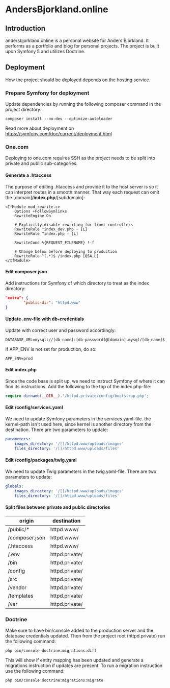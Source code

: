 # AndersBjorkland.online

## Introduction
andersbjorkland.online is a personal website for Anders Björkland. It performs as a portfolio and blog for personal projects.
The project is built upon Symfony 5 and utilizes Doctrine.

## Deployment
How the project should be deployed depends on the hosting service. 

### Prepare Symfony for deployment
Update dependencies by running the following composer command in the project directory:
```
composer install --no-dev --optimize-autoloader
```

Read more about deployment on https://symfony.com/doc/current/deployment.html

### One.com
Deploying to one.com requires SSH as the project needs to be split into private and public sub-categories.

#### Generate a .htaccess
The purpose of editing .htaccess and provide it to the host server is so it can interpret routes in a smooth manner. That way each request can omit the [domain]/**index.php**/[subdomain]:

```
<IfModule mod_rewrite.c>
    Options +FollowSymlinks
    RewriteEngine On

    # Explicitly disable rewriting for front controllers
    RewriteRule ^index_dev.php - [L]
    RewriteRule ^index.php - [L]

    RewriteCond %{REQUEST_FILENAME} !-f

    # Change below before deploying to production
    RewriteRule ^(.*)$ /index.php [QSA,L]
</IfModule>
```

#### Edit composer.json
Add instructions for Symfony of which directory to treat as the index directory:
```json
"extra": {
        "public-dir": "httpd.www"
}
```

#### Update .env-file with db-credentials
Update with correct user and password accordingly:
```
DATABASE_URL=mysql://[db-name]:[db-password]@[domain].mysql/[db-name]$
```
If APP_ENV is not set for production, do so:
```
APP_ENV=prod
```
#### Edit index.php
Since the code base is split up, we need to instruct Symfony of where it can find its instructions. Add the following to the top of the index.php-file:

```php
require dirname(__DIR__).'/httpd.private/config/bootstrap.php';
```

#### Edit /config/services.yaml
We need to update Symfony parameters in the services.yaml-file. the kernel-path isn't used here, since kernel is another directory from the destination. There are two parameters to update:

```yaml
parameters:
    images_directory: '/[]/httpd.www/uploads/images'
    files_directory: '/[]/httpd.www/uploads/files'
```

#### Edit /config/packages/twig.yaml
We need to update Twig parameters in the twig.yaml-file. There are two parameters to update:

```yaml
globals:
    images_directory: '/[]/httpd.www/uploads/images'
    files_directory: '/[]/httpd.www/uploads/files'
```

#### Split files between private and public directories
origin | destination
--- | ---
/public/* | httpd.www/
/composer.json | httpd.www/
/.htaccess | httpd.www/
/.env | httpd.private/
/bin | httpd.private/
/config | httpd.private/
/src | httpd.private/
/vendor | httpd.private/
/templates | httpd.private/
/var | httpd.private/

### Doctrine
Make sure to have bin/console added to the production server and the database credentials updated. Then from the project root (httpd.private) run the following command:

```terminal
php bin/console doctrine:migrations:diff
```
This will show if entity mapping has been updated and generate a migrations instruction if updates are present. To run a migration instruction use the following command:

```terminal
php bin/console doctrine:migrations:migrate
```

